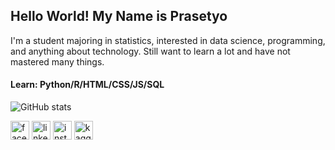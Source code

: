## Hello World! My Name is Prasetyo

I'm a student majoring in statistics, interested in data science, programming, and anything about technology. Still want to learn a lot and have not mastered many things.

#### Learn: Python/R/HTML/CSS/JS/SQL

![GitHub stats](https://github-readme-stats.vercel.app/api?username=prasetyofmalik&theme=blue-green&show_icons=true)

[<img src='https://cdn.jsdelivr.net/npm/simple-icons@5.1.0/icons/facebook.svg' alt='facebook' height='30'>](https://www.facebook.com/prasetyofmalik) [<img src='https://cdn.jsdelivr.net/npm/simple-icons@5.1.0/icons/linkedin.svg' alt='linkedin' height='30'>](https://www.linkedin.com/in/prasetyo-fajar-malik-86b186210/)    [<img src='https://cdn.jsdelivr.net/npm/simple-icons@5.1.0/icons/instagram.svg' alt='instagram' height='30'>](https://www.instagram.com/prasetyofmalik/)    [<img src='https://cdn.jsdelivr.net/npm/simple-icons@5.1.0/icons/kaggle.svg' alt='kaggle' height='30'>](https://www.kaggle.com/prasetyofmalik)
